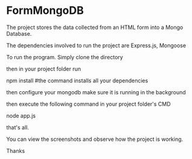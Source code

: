 # FormMongoDB

The project stores the data collected from an HTML form into a Mongo Database.

The dependencies involved to run the project are Express.js, Mongoose

To run the program.
Simply clone the directory

then in your project folder run

npm install
#the command installs all your dependencies

then configure your mongodb make sure it is running in the background

then execute the following command in your project folder's CMD

node app.js


that's all. 

You can view the screenshots and observe how the project is working.

Thanks
